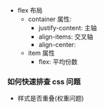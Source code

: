- flex 布局
  - container 属性:
    - justify-content: 主轴 
    - align-items: 交叉轴
    - align-center:
  - item 属性
    - flex: 平均份数

### 如何快速排查 css 问题

- 样式是否重叠(权重问题)
